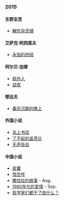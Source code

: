### 2015

#### 东野圭吾

- [解忧杂货铺](http://book.douban.com/subject/25862578/)

#### 艾萨克·阿西莫夫

- [永恒的终结](http://book.douban.com/subject/25829693/)

#### 阿尔贝·加缪

- [局外人](http://book.douban.com/subject/4908885/)
- [鼠疫](http://book.douban.com/subject/5406559/)

#### 郁达夫

- [春风沉醉的晚上](http://book.douban.com/subject/2010284/)

#### 外国小说

- [岛上书店](http://book.douban.com/subject/26340138/)
- [了不起的盖茨比](http://book.douban.com/subject/10738023/)
- [无声告白](http://book.douban.com/subject/26382433/)

#### 中国小说

- [皮囊](http://book.douban.com/subject/26278687/)
- [悟空传](http://book.douban.com/subject/6431994/)
- [撒哈拉的故事](http://book.douban.com/subject/6710437/) - Aug.
- [1980年代的爱情](http://book.douban.com/subject/25696089/) - Sep.
- [哲学家们都干了些什么？](http://book.douban.com/subject/6425061/)
